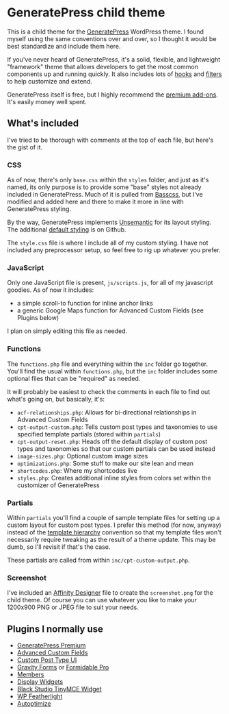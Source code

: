 # GeneratePress child theme

This is a child theme for the [GeneratePress](https://generatepress.com/) WordPress theme. I found myself using the same conventions over and over, so I thought it would be best standardize and include them here.

If you've never heard of GeneratePress, it's a solid, flexible, and lightweight "framework" theme that allows developers to get the most common components up and running quickly. It also includes lots of [hooks](https://generatepress.com/knowledgebase/hook-list/) and [filters](https://generatepress.com/knowledgebase/filter-list/) to help customize and extend.

GeneratePress itself is free, but I highly recommend the [premium add-ons](https://generatepress.com/premium/). It's easily money well spent.

## What's included

I've tried to be thorough with comments at the top of each file, but here's the gist of it.

### CSS

As of now, there's only `base.css` within the `styles` folder, and just as it's named, its only purpose is to provide some "base" styles not already included in GeneratePress. Much of it is pulled from [Basscss](http://basscss.com/), but I've modified and added here and there to make it more in line with GeneratePress styling.

By the way, GeneratePress implements [Unsemantic](http://unsemantic.com/) for its layout styling. The additional [default styling](https://github.com/tomusborne/generatepress/blob/master/style.unmin.css) is on Github.

The `style.css` file is where I include all of my custom styling. I have not included any preprocessor setup, so feel free to rig up whatever you prefer.

### JavaScript

Only one JavaScript file is present, `js/scripts.js`, for all of my javascript goodies. As of now it includes:

- a simple scroll-to function for inline anchor links
- a generic Google Maps function for Advanced Custom Fields (see Plugins below)

I plan on simply editing this file as needed.

### Functions

The `functions.php` file and everything within the `inc` folder go together. You'll find the usual within `functions.php`, but the `inc` folder includes some optional files that can be "required" as needed.

It will probably be easiest to check the comments in each file to find out what's going on, but basically, it's:

- `acf-relationships.php`: Allows for bi-directional relationships in Advanced Custom Fields
- `cpt-output-custom.php`: Tells custom post types and taxonomies to use specified template partials (stored within `partials`)
- `cpt-output-reset.php`: Heads off the default display of custom post types and taxonomies so that our custom partials can be used instead
- `image-sizes.php`: Optional custom image sizes
- `optimizations.php`: Some stuff to make our site lean and mean
- `shortcodes.php`: Where my shortcodes live
- `styles.php`: Creates additional inline styles from colors set within the customizer of GeneratePress

### Partials

Within `partials` you'll find a couple of sample template files for setting up a custom layout for custom post types. I prefer this method (for now, anyway) instead of the [template hierarchy](https://developer.wordpress.org/themes/basics/template-hierarchy/) convention so that my template files won't necessarily require tweaking as the result of a theme update. This may be dumb, so I'll revisit if that's the case.

These partials are called from within `inc/cpt-custom-output.php`.

### Screenshot

I've included an [Affinity Designer](https://affinity.serif.com/en-us/) file to create the `screenshot.png` for the child theme. Of course you can use whatever you like to make your 1200x900 PNG or JPEG file to suit your needs.

## Plugins I normally use

- [GeneratePress Premium](https://generatepress.com/premium/)
- [Advanced Custom Fields](https://www.advancedcustomfields.com/)
- [Custom Post Type UI](https://wordpress.org/plugins/custom-post-type-ui/)
- [Gravity Forms](http://www.gravityforms.com/) or [Formidable Pro](https://formidablepro.com/)
- [Members](https://wordpress.org/plugins/members/)
- [Display Widgets](https://wordpress.org/plugins/display-widgets/)
- [Black Studio TinyMCE Widget](https://wordpress.org/plugins/black-studio-tinymce-widget/)
- [WP Featherlight](https://wordpress.org/plugins/wp-featherlight/)
- [Autoptimize](https://wordpress.org/plugins/autoptimize/)
